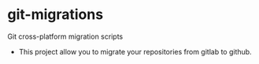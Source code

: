 # git-migrations

Git cross-platform migration scripts

* This project allow you to migrate your repositories from gitlab to github.
